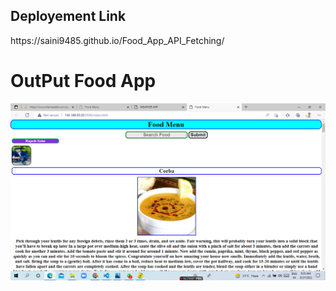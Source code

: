 
<h2> Deployement Link</h2>
 https://saini9485.github.io/Food_App_API_Fetching/

<h1>OutPut Food App</h1>
<img src="output.png" alt="image">
